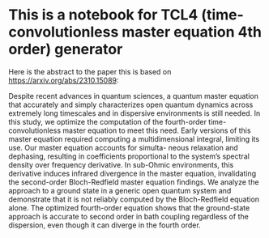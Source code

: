 # **This is a notebook for TCL4 (time-convolutionless master equation 4th order) generator**

Here is the abstract to the paper this is based on https://arxiv.org/abs/2310.15089: 

Despite recent advances in quantum sciences, a quantum master equation that accurately and simply characterizes open quantum dynamics across extremely long timescales and in 
dispersive environments is still needed. In this study, we optimize the computation of the fourth-order time- convolutionless master equation to meet this need. Early versions 
of this master equation required computing a multidimensional integral, limiting its use. Our master equation accounts for simulta- neous relaxation and dephasing, resulting in 
coefficients proportional to the system’s spectral density over frequency derivative. In sub-Ohmic environments, this derivative induces infrared divergence in the master equation, 
invalidating the second-order Bloch-Redfield master equation findings. We analyze the approach to a ground state in a generic open quantum system and demonstrate that it is not 
reliably computed by the Bloch-Redfield equation alone. The optimized fourth-order equation shows that the ground-state approach is accurate to second order in bath coupling regardless 
of the dispersion, even though it can diverge in the fourth order.
